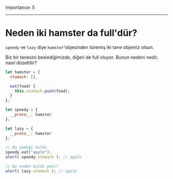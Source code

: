 importance: 5

---

# Neden iki hamster da full'dür?

`speedy` ve `lazy` diye `hamster`'objesinden türemiş iki tane objemiz olsun.

Biz bir tanesini beslediğimizde, diğeri de full oluyor. Bunun nedeni nedir, nasıl düzeltilir?

```js run
let hamster = {
  stomach: [],

  eat(food) {
    this.stomach.push(food);
  }
};

let speedy = {
  __proto__: hamster
};

let lazy = {
  __proto__: hamster
};

// Bu yemeği buldu
speedy.eat("apple");
alert( speedy.stomach ); // apple

// Bu neden buldu peki?
alert( lazy.stomach ); // apple
```

